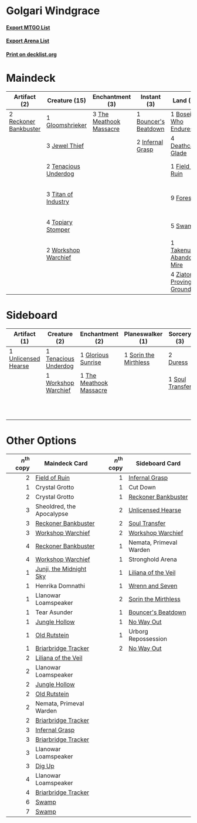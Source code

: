 # Golgari Windgrace

#### [Export MTGO List](../collection/Golgari%20Windgrace/Golgari%20Windgrace.txt)
#### [Export Arena List](../collection/Golgari%20Windgrace/Golgari%20Windgrace_arena.txt)
#### [Print on decklist.org](http://decklist.org/?deckmain=1%09Boseiju,%20Who%20Endures%0A1%09Bouncer's%20Beatdown%0A1%09Cut%20Down%0A4%09Deathcap%20Glade%0A1%09Defiler%20of%20Vigor%0A2%09Dig%20Up%0A1%09Field%20of%20Ruin%0A9%09Forest%0A1%09Gloomshrieker%0A2%09Infernal%20Grasp%0A3%09Jewel%20Thief%0A1%09Liliana%20of%20the%20Veil%0A1%09Nemata,%20Primeval%20Warden%0A2%09Reckoner%20Bankbuster%0A2%09Sheoldred,%20the%20Apocalypse%0A3%09Storm%20the%20Festival%0A5%09Swamp%0A1%09Takenuma,%20Abandoned%20Mire%0A2%09Tenacious%20Underdog%0A1%09The%20Cruelty%20of%20Gix%0A3%09The%20Meathook%20Massacre%0A3%09Titan%20of%20Industry%0A4%09Topiary%20Stomper%0A2%09Workshop%20Warchief%0A4%09Ziatora's%20Proving%20Ground&deckside=2%09Duress%0A1%09Glorious%20Sunrise%0A3%09Graveyard%20Trespasser%0A1%09Sorin%20the%20Mirthless%0A1%09Soul%20Transfer%0A2%09Tear%20Asunder%0A1%09Tenacious%20Underdog%0A1%09The%20Cruelty%20of%20Gix%0A1%09The%20Meathook%20Massacre%0A1%09Unlicensed%20Hearse%0A1%09Workshop%20Warchief)
# Maindeck

|                                          Artifact (2)                                          |                                         Creature (15)                                         |                                         Enchantment (3)                                          |                                          Instant (3)                                          |                                              Land (25)                                              |                                        Planeswalker (1)                                        |                                          Sorcery (5)                                          |        Unknown (6)        |
|------------------------------------------------------------------------------------------------|-----------------------------------------------------------------------------------------------|--------------------------------------------------------------------------------------------------|-----------------------------------------------------------------------------------------------|-----------------------------------------------------------------------------------------------------|------------------------------------------------------------------------------------------------|-----------------------------------------------------------------------------------------------|---------------------------|
|2 [Reckoner Bankbuster](http://gatherer.wizards.com/Pages/Card/Details.aspx?multiverseid=548568)|1 [Gloomshrieker](http://gatherer.wizards.com/Pages/Card/Details.aspx?multiverseid=548530)     |3 [The Meathook Massacre](http://gatherer.wizards.com/Pages/Card/Details.aspx?multiverseid=534886)|1 [Bouncer's Beatdown](http://gatherer.wizards.com/Pages/Card/Details.aspx?multiverseid=555336)|1 [Boseiju, Who Endures](http://gatherer.wizards.com/Pages/Card/Details.aspx?multiverseid=548579)    |1 [Liliana of the Veil](http://gatherer.wizards.com/Pages/Card/Details.aspx?multiverseid=235597)|2 [Dig Up](http://gatherer.wizards.com/Pages/Card/Details.aspx?multiverseid=541059)            |1 Cut Down                 |
|                                                                                                |3 [Jewel Thief](http://gatherer.wizards.com/Pages/Card/Details.aspx?multiverseid=555352)       |                                                                                                  |2 [Infernal Grasp](http://gatherer.wizards.com/Pages/Card/Details.aspx?multiverseid=534880)    |4 [Deathcap Glade](http://gatherer.wizards.com/Pages/Card/Details.aspx?multiverseid=541137)          |                                                                                                |3 [Storm the Festival](http://gatherer.wizards.com/Pages/Card/Details.aspx?multiverseid=534989)|1 Defiler of Vigor         |
|                                                                                                |2 [Tenacious Underdog](http://gatherer.wizards.com/Pages/Card/Details.aspx?multiverseid=555298)|                                                                                                  |                                                                                               |1 [Field of Ruin](http://gatherer.wizards.com/Pages/Card/Details.aspx?multiverseid=435415)           |                                                                                                |                                                                                               |1 Nemata, Primeval Warden  |
|                                                                                                |3 [Titan of Industry](http://gatherer.wizards.com/Pages/Card/Details.aspx?multiverseid=555360) |                                                                                                  |                                                                                               |9 [Forest](http://gatherer.wizards.com/Pages/Card/Details.aspx?multiverseid=439860)                  |                                                                                                |                                                                                               |2 Sheoldred, the Apocalypse|
|                                                                                                |4 [Topiary Stomper](http://gatherer.wizards.com/Pages/Card/Details.aspx?multiverseid=555361)   |                                                                                                  |                                                                                               |5 [Swamp](http://gatherer.wizards.com/Pages/Card/Details.aspx?multiverseid=439858)                   |                                                                                                |                                                                                               |1 The Cruelty of Gix       |
|                                                                                                |2 [Workshop Warchief](http://gatherer.wizards.com/Pages/Card/Details.aspx?multiverseid=555366) |                                                                                                  |                                                                                               |1 [Takenuma, Abandoned Mire](http://gatherer.wizards.com/Pages/Card/Details.aspx?multiverseid=548591)|                                                                                                |                                                                                               |                           |
|                                                                                                |                                                                                               |                                                                                                  |                                                                                               |4 [Ziatora's Proving Ground](http://gatherer.wizards.com/Pages/Card/Details.aspx?multiverseid=555462)|                                                                                                |                                                                                               |                           |


# Sideboard

|                                         Artifact (1)                                         |                                         Creature (2)                                          |                                         Enchantment (2)                                          |                                        Planeswalker (1)                                        |                                       Sorcery (3)                                        |     Unknown (6)      |
|----------------------------------------------------------------------------------------------|-----------------------------------------------------------------------------------------------|--------------------------------------------------------------------------------------------------|------------------------------------------------------------------------------------------------|------------------------------------------------------------------------------------------|----------------------|
|1 [Unlicensed Hearse](http://gatherer.wizards.com/Pages/Card/Details.aspx?multiverseid=555447)|1 [Tenacious Underdog](http://gatherer.wizards.com/Pages/Card/Details.aspx?multiverseid=555298)|1 [Glorious Sunrise](http://gatherer.wizards.com/Pages/Card/Details.aspx?multiverseid=541063)     |1 [Sorin the Mirthless](http://gatherer.wizards.com/Pages/Card/Details.aspx?multiverseid=540983)|2 [Duress](http://gatherer.wizards.com/Pages/Card/Details.aspx?multiverseid=14557)        |3 Graveyard Trespasser|
|                                                                                              |1 [Workshop Warchief](http://gatherer.wizards.com/Pages/Card/Details.aspx?multiverseid=555366) |1 [The Meathook Massacre](http://gatherer.wizards.com/Pages/Card/Details.aspx?multiverseid=534886)|                                                                                                |1 [Soul Transfer](http://gatherer.wizards.com/Pages/Card/Details.aspx?multiverseid=548423)|2 Tear Asunder        |
|                                                                                              |                                                                                               |                                                                                                  |                                                                                                |                                                                                          |1 The Cruelty of Gix  |


# Other Options

|*n*<sup>th</sup> copy|                                          Maindeck Card                                           |*n*<sup>th</sup> copy|                                        Sideboard Card                                        |
|--------------------:|--------------------------------------------------------------------------------------------------|--------------------:|----------------------------------------------------------------------------------------------|
|                    2|[Field of Ruin](http://gatherer.wizards.com/Pages/Card/Details.aspx?multiverseid=435415)          |                    1|[Infernal Grasp](http://gatherer.wizards.com/Pages/Card/Details.aspx?multiverseid=534880)     |
|                    1|Crystal Grotto                                                                                    |                    1|Cut Down                                                                                      |
|                    2|Crystal Grotto                                                                                    |                    1|[Reckoner Bankbuster](http://gatherer.wizards.com/Pages/Card/Details.aspx?multiverseid=548568)|
|                    3|Sheoldred, the Apocalypse                                                                         |                    2|[Unlicensed Hearse](http://gatherer.wizards.com/Pages/Card/Details.aspx?multiverseid=555447)  |
|                    3|[Reckoner Bankbuster](http://gatherer.wizards.com/Pages/Card/Details.aspx?multiverseid=548568)    |                    2|[Soul Transfer](http://gatherer.wizards.com/Pages/Card/Details.aspx?multiverseid=548423)      |
|                    3|[Workshop Warchief](http://gatherer.wizards.com/Pages/Card/Details.aspx?multiverseid=555366)      |                    2|[Workshop Warchief](http://gatherer.wizards.com/Pages/Card/Details.aspx?multiverseid=555366)  |
|                    4|[Reckoner Bankbuster](http://gatherer.wizards.com/Pages/Card/Details.aspx?multiverseid=548568)    |                    1|Nemata, Primeval Warden                                                                       |
|                    4|[Workshop Warchief](http://gatherer.wizards.com/Pages/Card/Details.aspx?multiverseid=555366)      |                    1|Stronghold Arena                                                                              |
|                    1|[Junji, the Midnight Sky](http://gatherer.wizards.com/Pages/Card/Details.aspx?multiverseid=548400)|                    1|[Liliana of the Veil](http://gatherer.wizards.com/Pages/Card/Details.aspx?multiverseid=235597)|
|                    1|Henrika Domnathi                                                                                  |                    1|[Wrenn and Seven](http://gatherer.wizards.com/Pages/Card/Details.aspx?multiverseid=534999)    |
|                    1|Llanowar Loamspeaker                                                                              |                    2|[Sorin the Mirthless](http://gatherer.wizards.com/Pages/Card/Details.aspx?multiverseid=540983)|
|                    1|Tear Asunder                                                                                      |                    1|[Bouncer's Beatdown](http://gatherer.wizards.com/Pages/Card/Details.aspx?multiverseid=555336) |
|                    1|[Jungle Hollow](http://gatherer.wizards.com/Pages/Card/Details.aspx?multiverseid=405273)          |                    1|[No Way Out](http://gatherer.wizards.com/Pages/Card/Details.aspx?multiverseid=534890)         |
|                    1|[Old Rutstein](http://gatherer.wizards.com/Pages/Card/Details.aspx?multiverseid=541118)           |                    1|Urborg Repossession                                                                           |
|                    1|[Briarbridge Tracker](http://gatherer.wizards.com/Pages/Card/Details.aspx?multiverseid=534957)    |                    2|[No Way Out](http://gatherer.wizards.com/Pages/Card/Details.aspx?multiverseid=534890)         |
|                    2|[Liliana of the Veil](http://gatherer.wizards.com/Pages/Card/Details.aspx?multiverseid=235597)    |                     |                                                                                              |
|                    2|Llanowar Loamspeaker                                                                              |                     |                                                                                              |
|                    2|[Jungle Hollow](http://gatherer.wizards.com/Pages/Card/Details.aspx?multiverseid=405273)          |                     |                                                                                              |
|                    2|[Old Rutstein](http://gatherer.wizards.com/Pages/Card/Details.aspx?multiverseid=541118)           |                     |                                                                                              |
|                    2|Nemata, Primeval Warden                                                                           |                     |                                                                                              |
|                    2|[Briarbridge Tracker](http://gatherer.wizards.com/Pages/Card/Details.aspx?multiverseid=534957)    |                     |                                                                                              |
|                    3|[Infernal Grasp](http://gatherer.wizards.com/Pages/Card/Details.aspx?multiverseid=534880)         |                     |                                                                                              |
|                    3|[Briarbridge Tracker](http://gatherer.wizards.com/Pages/Card/Details.aspx?multiverseid=534957)    |                     |                                                                                              |
|                    3|Llanowar Loamspeaker                                                                              |                     |                                                                                              |
|                    3|[Dig Up](http://gatherer.wizards.com/Pages/Card/Details.aspx?multiverseid=541059)                 |                     |                                                                                              |
|                    4|Llanowar Loamspeaker                                                                              |                     |                                                                                              |
|                    4|[Briarbridge Tracker](http://gatherer.wizards.com/Pages/Card/Details.aspx?multiverseid=534957)    |                     |                                                                                              |
|                    6|[Swamp](http://gatherer.wizards.com/Pages/Card/Details.aspx?multiverseid=439858)                  |                     |                                                                                              |
|                    7|[Swamp](http://gatherer.wizards.com/Pages/Card/Details.aspx?multiverseid=439858)                  |                     |                                                                                              |

